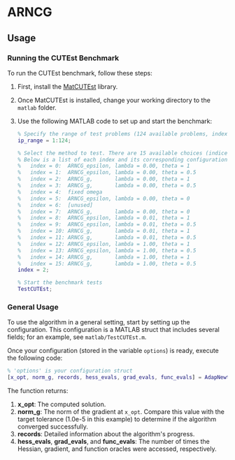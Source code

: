 ARNCG
=====

## Usage

### Running the CUTEst Benchmark

To run the CUTEst benchmark, follow these steps:

1. First, install the [MatCUTEst](https://github.com/matcutest/matcutest_compiled) library.

2. Once MatCUTEst is installed, change your working directory to the `matlab` folder.

3. Use the following MATLAB code to set up and start the benchmark:

   ```matlab
   % Specify the range of test problems (124 available problems, indexed 1 to 124)
   ip_range = 1:124;

   % Select the method to test. There are 15 available choices (indices 0 to 15, excluding 6).
   % Below is a list of each index and its corresponding configuration:
   %   index = 0:  ARNCG_epsilon, lambda = 0.00, theta = 1
   %   index = 1:  ARNCG_epsilon, lambda = 0.00, theta = 0.5
   %   index = 2:  ARNCG_g,       lambda = 0.00, theta = 1
   %   index = 3:  ARNCG_g,       lambda = 0.00, theta = 0.5
   %   index = 4:  fixed omega
   %   index = 5:  ARNCG_epsilon, lambda = 0.00, theta = 0
   %   index = 6:  [unused]
   %   index = 7:  ARNCG_g,       lambda = 0.00, theta = 0
   %   index = 8:  ARNCG_epsilon, lambda = 0.01, theta = 1
   %   index = 9:  ARNCG_epsilon, lambda = 0.01, theta = 0.5
   %   index = 10: ARNCG_g,       lambda = 0.01, theta = 1
   %   index = 11: ARNCG_g,       lambda = 0.01, theta = 0.5
   %   index = 12: ARNCG_epsilon, lambda = 1.00, theta = 1
   %   index = 13: ARNCG_epsilon, lambda = 1.00, theta = 0.5
   %   index = 14: ARNCG_g,       lambda = 1.00, theta = 1
   %   index = 15: ARNCG_g,       lambda = 1.00, theta = 0.5
   index = 2;

   % Start the benchmark tests
   TestCUTEst;
   ```

### General Usage

To use the algorithm in a general setting, start by setting up the configuration. This configuration is a MATLAB struct that includes several fields; for an example, see `matlab/TestCUTEst.m`.

Once your configuration (stored in the variable `options`) is ready, execute the following code:

```matlab
% 'options' is your configuration struct
[x_opt, norm_g, records, hess_evals, grad_evals, func_evals] = AdapNewtonCG(p.x0, 1.0e-5, options);
```

The function returns:

1. **x_opt**: The computed solution.
2. **norm_g**: The norm of the gradient at `x_opt`. Compare this value with the target tolerance (1.0e-5 in this example) to determine if the algorithm converged successfully.
3. **records**: Detailed information about the algorithm's progress.
4. **hess_evals**, **grad_evals**, and **func_evals**: The number of times the Hessian, gradient, and function oracles were accessed, respectively.
